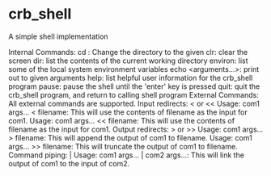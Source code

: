 # crb_shell
A simple shell implementation

Internal Commands:
        cd <directory>: Change the directory to the given <directory>
        clr: clear the screen
        dir: list the contents of the current working directory
        environ: list some of the local system environment variables
        echo <arguments...>: print out to given arguments
        help: list helpful user information for the crb_shell program
        pause: pause the shell until the 'enter' key is pressed
        quit: quit the crb_shell program, and return to calling shell program
External Commands:
        All external commands are supported.
Input redirects: < or <<
        Usage: com1 args... < filename: This will use the contents of filename as the input for com1.
        Usage: com1 args... << filename: This will use the contents of filename as the input for com1.
Output redirects: > or >>
        Usage: com1 args... > filename: This will append the output of com1 to filename.
        Usage: com1 args... >> filename: This will truncate the output of com1 to filename.
Command piping: |
        Usage: com1 args... | com2 args...: This will link the output of com1 to the input of com2.